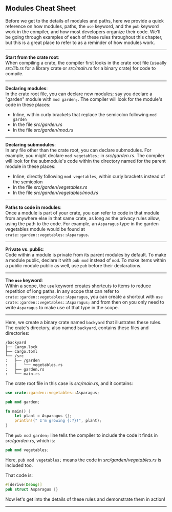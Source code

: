 ## Modules Cheat Sheet ##

Before we get to the details of modules and paths, here we provide a quick
reference on how modules, paths, the ```use``` keyword, and the ```pub```
keyword work in the compiler, and how most developers organize their code.
We'll be going through examples of each of these rules throughout this
chapter, but this is a great place to refer to as a reminder of how modules
work.

---

**Start from the crate root**:<br>When compiling a crate, the compiler first
looks in the crate root file (usually *src/lib.rs* for a library crate or 
*src/main.rs* for a binary crate) for code to compile.

---

**Declaring modules**:<br>In the crate root file, you can declare new modules;
say you declare a "garden" module with ```mod garden;```. The compiler will 
look for the module's code in these places:

* Inline, within curly brackets that replace the semicolon following
  ```mod garden```
* In the file *src/garden.rs*
* In the file *src/garden/mod.rs*

---

**Declaring submodules**:<br>In any file other than the crate root, you can 
declare submodules. For example, you might declare ```mod vegetables;``` in 
*src/garden.rs*. The compiler will look for the submodule's code within the directory named for the parent module in these places:

* Inline, directly following ```mod vegetables```, within curly brackets 
  instead of the semicolon
* In the file *src/garden/vegetables.rs*
* In the file *src/garden/vegetables/mod.rs*

---

**Paths to code in modules**:<br>Once a module is part of your crate, you can 
refer to code in that module from anywhere else in that same crate, as long 
as the privacy rules allow, using the path to the code. For example, an 
```Asparagus``` type in the garden vegetables module would be found at 
```crate::garden::vegetables::Asparagus```.

---

**Private vs. public**:<br>Code within a module is private from its parent 
modules by default. To make a module public, declare it with ```pub mod``` 
instead of ```mod```. To make items within a public module public as well, 
use ```pub``` before their declarations.

---

**The ```use``` keyword**:<br>Within a scope, the ```use``` keyword creates 
shortcuts to items to reduce repetition of long paths. In any scope that can 
refer to ```crate::garden::vegetables::Asparagus```, you can create a 
shortcut with ```use crate::garden::vegetables::Asparagus;``` and from then 
on you only need to write ```Asparagus``` to make use of that type in the 
scope.

---

Here, we create a binary crate named ```backyard``` that illustrates these 
rules. The crate's directory, also named ```backyard```, contains these files 
and directories:

```
/backyard
├── Cargo.lock
├── Cargo.toml
└── /src
:   ├── /garden
:   |   └── vegetables.rs
:   ├── garden.rs
:   └── main.rs
```

The crate root file in this case is *src/main.rs*, and it contains:

```rust
use crate::garden::vegetables::Asparagus;

pub mod garden;

fn main() {
    let plant = Asparagus {};
    println!(" I'm growing {:?}!", plant);
}
```

The ```pub mod garden;``` line tells the compiler to include the code it finds in *src/garden.rs*, which is:

```rust
pub mod vegetables;
```

Here, ```pub mod vegetables;``` means the code in *src/garden/vegetables.rs* 
is included too.

That code is:

```rust
#[derive(Debug)]
pub struct Asparagus {}
```

Now let's get into the details of these rules and demonstrate them in action!

---
